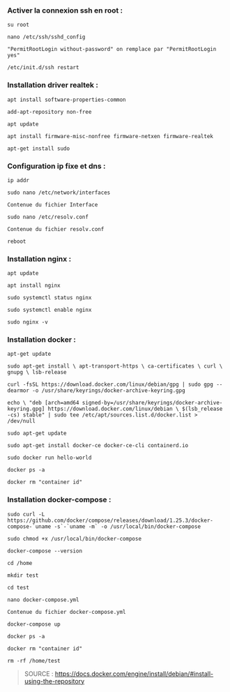 ### Activer la connexion ssh en root :

`su root`

`nano /etc/ssh/sshd_config`

`"PermitRootLogin without-password" on remplace par "PermitRootLogin yes"`

`/etc/init.d/ssh restart`


 ### Installation driver realtek :

`apt install software-properties-common`

`add-apt-repository non-free`

`apt update`

`apt install firmware-misc-nonfree firmware-netxen firmware-realtek`

`apt-get install sudo`

 ### Configuration ip fixe et dns :

`ip addr`

`sudo nano /etc/network/interfaces`

`Contenue du fichier Interface`

`sudo nano /etc/resolv.conf`

`Contenue du fichier resolv.conf`

`reboot`

 ### Installation nginx :

`apt update`

`apt install nginx`

`sudo systemctl status nginx`

`sudo systemctl enable nginx`

`sudo nginx -v`

 ### Installation docker :

`apt-get update`

`sudo apt-get install \
    apt-transport-https \
    ca-certificates \
    curl \
    gnupg \
    lsb-release`

`curl -fsSL https://download.docker.com/linux/debian/gpg | sudo gpg --dearmor -o /usr/share/keyrings/docker-archive-keyring.gpg`

`echo \
  "deb [arch=amd64 signed-by=/usr/share/keyrings/docker-archive-keyring.gpg] https://download.docker.com/linux/debian \
  $(lsb_release -cs) stable" | sudo tee /etc/apt/sources.list.d/docker.list > /dev/null`

`sudo apt-get update`

`sudo apt-get install docker-ce docker-ce-cli containerd.io`

`sudo docker run hello-world`

`docker ps -a`

`docker rm "container id"`

 ### Installation docker-compose :

``sudo curl -L https://github.com/docker/compose/releases/download/1.25.3/docker-compose-`uname -s`-`uname -m` -o /usr/local/bin/docker-compose``

`sudo chmod +x /usr/local/bin/docker-compose`

`docker-compose --version`

`cd /home`

`mkdir test`

`cd test`

`nano docker-compose.yml`

`Contenue du fichier docker-compose.yml`

`docker-compose up`

`docker ps -a`

`docker rm "container id"`

`rm -rf /home/test`

> SOURCE : https://docs.docker.com/engine/install/debian/#install-using-the-repository
